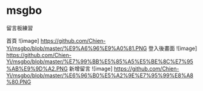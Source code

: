 # msgbo
留言板練習

首頁
![image] https://github.com/Chien-Yi/msgbo/blob/master/%E9%A6%96%E9%A0%81.PNG
登入後畫面
![image] https://github.com/Chien-Yi/msgbo/blob/master/%E7%99%BB%E5%85%A5%E5%BE%8C%E7%95%AB%E9%9D%A2.PNG
新增留言
![image] https://github.com/Chien-Yi/msgbo/blob/master/%E6%96%B0%E5%A2%9E%E7%95%99%E8%A8%80.PNG
